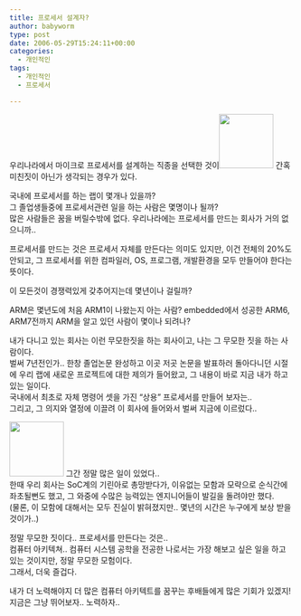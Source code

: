 ```yaml
---
title: 프로세서 설계자?
author: babyworm
type: post
date: 2006-05-29T15:24:11+00:00
categories:
  - 개인적인
tags:
  - 개인적인
  - 프로세서

---
```

우리나라에서 마이크로 프로세서를 설계하는 직종을 선택한 것이<img loading="lazy" decoding="async" src="https://i0.wp.com/babyworm.net/wordpress/wp-content/uploads/1/cfile29.uf.192B8D494D6A7A700E9E1B.jpg?resize=96%2C96" class="alignright" width="96" height="96" alt="" data-recalc-dims="1" /> 간혹 미친짓이 아닌가 생각되는 경우가 있다. 

국내에 프로세서를 하는 랩이 몇개나 있을까?  
그 졸업생들중에 프로세서관련 일을 하는 사람은 몇명이나 될까?  
많은 사람들은 꿈을 버릴수밖에 없다. 우리나라에는 프로세서를 만드는 회사가 거의 없으니까..

프로세서를 만드는 것은 프로세서 자체를 만든다는 의미도 있지만, 이건 전체의 20%도 안되고, 그 프로세서를 위한 컴파일러, OS, 프로그램, 개발환경을 모두 만들어야 한다는 뜻이다. 

이 모든것이 경쟁력있게 갖추어지는데 몇년이나 걸릴까?

ARM은 몇년도에 처음 ARM1이 나왔는지 아는 사람? embedded에서 성공한 ARM6, ARM7전까지 ARM을 알고 있던 사람이 몇이나 되려나?

내가 다니고 있는 회사는 이런 무모한짓을 하는 회사이고, 나는 그 무모한 짓을 하는 사람이다.  
벌써 7년전인가.. 한창 졸업논문 완성하고 이곳 저곳 논문을 발표하러 돌아다니던 시절에 우리 랩에 새로운 프로젝트에 대한 제의가 들어왔고, 그 내용이 바로 지금 내가 하고 있는 일이다.  
국내에서 최초로 자체 명령어 셋을 가진 &#8220;상용&#8221; 프로세서를 만들어 보자는..  
그리고, 그 의지와 열정에 이끌려 이 회사에 들어와서 벌써 지금에 이르렀다..

<img loading="lazy" decoding="async" src="https://i0.wp.com/babyworm.net/wordpress/wp-content/uploads/1/cfile3.uf.1736C5504D6A7A7020116D.jpg?resize=96%2C97" class="alignleft" width="96" height="97" alt="" data-recalc-dims="1" /> 그간 정말 많은 일이 있었다..  
한때 우리 회사는 SoC계의 기린아로 총망받다가, 이유없는 모함과 모략으로 순식간에 좌초될뻔도 했고, 그 와중에 수많은 능력있는 엔지니어들이 발길을 돌려야만 했다.  
(물론, 이 모함에 대해서는 모두 진실이 밝혀졌지만.. 몇년의 시간은 누구에게 보상 받을 것이가..)

정말 무모한 짓이다.. 프로세서를 만든다는 것은..  
컴퓨터 아키텍쳐.. 컴퓨터 시스템 공학을 전공한 나로서는 가장 해보고 싶은 일을 하고 있는 것이지만, 정말 무모한 모험이다.  
그래서, 더욱 즐겁다. 

내가 더 노력해야지 더 많은 컴퓨터 아키텍트를 꿈꾸는 후배들에게 많은 기회가 있겠지!  
지금은 그냥 뛰어보자.. 노력하자..